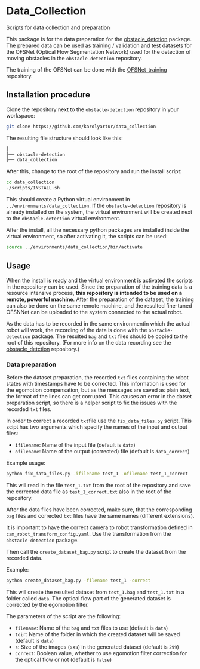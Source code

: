 # Data_Collection
Scripts for data collection and preparation

This package is for the data preparation for the [obstacle_detction](https://github.com/karolyartur/obstacle-detection) package.
The prepared data can be used as training / validation and test datasets for the OFSNet (Optical Flow Segmentation Network)
used for the detection of moving obstacles in the `obstacle-detection` repository.

The training of the OFSNet can be done with the [OFSNet_training](https://github.com/karolyartur/OFSNet_training) repository.

## Installation procedure
Clone the repository next to the `obstacle-detection` repository in your workspace:

```bash
git clone https://github.com/karolyartur/data_collection
```

The resulting file structure should look like this:
```bash
│  
├── obstacle-detection
├── data_collection
```

After this, change to the root of the repository and run the install script:
```bash
cd data_collection
./scripts/INSTALL.sh
```

This should create a Python virtual environment in ```../environments/data_collection```. If the `obstacle-detection` repository is already
installed on the system, the virtual environment will be created next to the `obstacle-detection` virtual environment.

After the install, all the necessary python packages are installed inside the virtual environment, so after activating it, the scripts can be used:

```bash
source ../environments/data_collection/bin/activate
```

## Usage
When the install is ready and the virtual environment is activated the scripts in the repository can be used. Since the preparation of the training data is a resource intensive process, **this repository is intended to be used on a remote, powerful machine**. After the preparation of the dataset, the training can also be done on the same remote machine, and the resulted fine-tuned OFSNNet can be uploaded to the system connected to the actual robot.

As the data has to be recorded in the same environmentin which the actual robot will work, the recording of the data is done with the `obstacle-detection` package. The resulted `bag` and `txt` files should be copied to the root of this repository. (For more info on the data recording see the [obstacle_detction](https://github.com/karolyartur/obstacle-detection) repository.)

### Data preparation
Before the dataset preparation, the recorded `txt` files containing the robot states with timestamps have to be corrected. This information is used for the egomotion compensation, but as the messages are saved as plain text, the format of the lines can get corrupted. This causes an error in the datset preparation script, so there is a helper script to fix the issues with the recorded `txt` files.

In order to correct a recorded `txt`file use the `fix_data_files.py` script. This scipt has two arguments which specify the names of the input and output files:

 - `ifilename`: Name of the input file (default is `data`)
 - `ofilename`: Name of the output (corrected) file (default is `data_correct`)

 Example usage:
 ```bash
 python fix_data_files.py -ifilename test_1 -ofilename test_1_correct
 ```

 This will read in the file `test_1.txt` from the root of the repository and save the corrected data file as `test_1_correct.txt` also in the root of the repository.

 After the data files have been corrected, make sure, that the corresponding `bag` files and corrected `txt` files have the same names (different extensions).

 It is important to have the correct camera to robot transformation defined in `cam_robot_transform_config.yaml`. Use the transformation from the `obstacle-detection` package. 
 
 Then call the `create_dataset_bag.py` script to create the dataset from the recorded data.

 Example:
 ```bash
 python create_dataset_bag.py -filename test_1 -correct
 ```

 This will create the resulted dataset from `test_1.bag` and `test_1.txt` in a folder called `data`. The optical flow part of the generated dataset is corrected by the egomotion filter.

 The parameters of the script are the following:

  - `filename`: Name of the `bag` and `txt` files to use (default is `data`)
  - `tdir`: Name of the folder in which the created dataset will be saved (default is `data`)
  - `s`: Size of the images (sxs) in the generated dataset (default is `299`)
  - `correct`: Boolean value, whether to use egomotion filter correction for the optical flow or not (default is `false`)